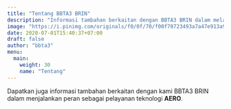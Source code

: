 ```yaml
---
title: "Tentang BBTA3 BRIN"
description: "Informasi tambahan berkaitan dengan BBTA3 BRIN dalam melayani teknologi Aerodinamika, Aeroelastika, Aeroakustika, Aeromekanika dan Aerotronika di Indonesia."
image: "https://i.pinimg.com/originals/f0/0f/70/f00f70723493a7a47e913a90fdd317c4.png"
date: 2020-07-01T15:40:37+07:00
draft: false
author: "bbta3"
menu:
  main:
    weight: 30
    name: "Tentang"
---
```


Dapatkan juga informasi tambahan berkaitan dengan kami BBTA3 BRIN dalam menjalankan peran sebagai pelayanan teknologi 
**AERO**.
